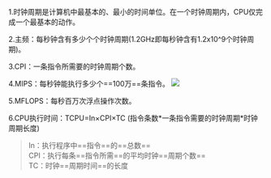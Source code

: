 1.时钟周期是计算机中最基本的、最小的时间单位。在一个时钟周期内，CPU仅完成一个最基本的动作。

2.主频：每秒钟含有多少个个时钟周期(1.2GHz即每秒钟含有1.2x10^9个时钟周期)。

3.CPI：一条指令所需要的时钟周期个数。

4.MIPS：每秒钟能执行多少个==100万==条指令。
![](https://img-blog.csdnimg.cn/2020021912112010.png)

5.MFLOPS：每秒百万次浮点操作次数。

6.CPU执行时间：TCPU=In×CPI×TC (指令条数\*一条指令需要的时钟周期\*时钟周期长度)

>In：执行程序中==指令==的==总数==<br>
>CPI：执行每条==指令所需==的平均时钟==周期个数==<br>
>TC：时钟==周期时间==的长度